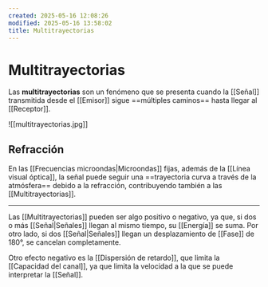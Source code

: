 ```yaml
---
created: 2025-05-16 12:08:26
modified: 2025-05-16 13:58:02
title: Multitrayectorias
---
```


# Multitrayectorias

Las **multitrayectorias** son un fenómeno que se presenta cuando la [[Señal]] transmitida desde el [[Emisor]] sigue ==múltiples caminos== hasta llegar al [[Receptor]].

![[multitrayectorias.jpg]]

## Refracción

En las [[Frecuencias microondas|Microondas]] fijas, además de la [[Línea visual óptica]], la señal puede seguir una ==trayectoria curva a través de la atmósfera== debido a la refracción, contribuyendo también a las [[Multitrayectorias]].

---

Las [[Multitrayectorias]] pueden ser algo positivo o negativo, ya que, si dos o más [[Señal|Señales]] llegan al mismo tiempo, su [[Energía]] se suma. Por otro lado, si dos [[Señal|Señales]] llegan un desplazamiento de [[Fase]] de $180°$, se cancelan completamente.

Otro efecto negativo es la [[Dispersión de retardo]], que limita la [[Capacidad del canal]], ya que limita la velocidad a la que se puede interpretar la [[Señal]].
